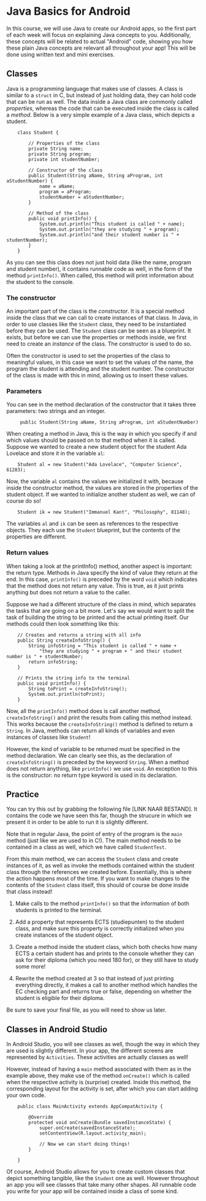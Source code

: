 # Java Basics for Android
In this course, we will use Java to create our Android apps, so the first part of each week will focus on explaining Java concepts to you. Additionally, these concepts will be related to actual "Android" code, showing you how these plain Java concepts are relevant all throughout your app! This will be done using written text and mini exercises.

## Classes
Java is a programming language that makes use of classes. A class is similar to a `struct` in C, but instead of just holding data, they can hold code that can be run as well. The data inside a Java class are commonly called *properties*, whereas the code that can be executed inside the class is called a *method*. Below is a very simple example of a Java class, which depicts a student.

        class Student {

            // Properties of the class
            private String name;
            private String program;
            private int studentNumber; 

            // Constructor of the class
            public Student(String aName, String aProgram, int aStudentNumber) {
                name = aName;
                program = aProgram;
                studentNumber = aStudentNumber;
            }

            // Method of the class
            public void printInfo() {
                System.out.println("This student is called " + name);
                System.out.println("they are studying " + program);
                System.out.println("and their student number is " + studentNumber);
            }
        }

As you can see this class does not just hold data (like the name, program and student number), it contains runnable code as well, in the form of the method `printInfo()`. When called, this method will print information about the student to the console.

### The constructor
An important part of the class is the *constructor*. It is a special method inside the class that we can call to create instances of that class. In Java, in order to use classes like the `Student` class, they need to be instantiated before they can be used. The `Student` class can be seen as a blueprint. It exists, but before we can use the properties or methods inside, we first need to create an *instance* of the class. The constructor is used to do so. 

Often the constructor is used to set the properties of the class to meaningful values, in this case we want to set the values of the name, the program the student is attending and the student number. The constructor of the class is made with this in mind, allowing us to insert these values. 

### Parameters
You can see in the method declaration of the constructor that it takes three parameters: two strings and an integer. 

         public Student(String aName, String aProgram, int aStudentNumber)

When creating a method in Java, this is the way in which you specify if and which values should be passed on to that method when it is called. Suppose we wanted to create a new student object for the student Ada Lovelace and store it in the variable `al`:

        Student al = new Student("Ada Lovelace", "Computer Science", 61283);

Now, the variable `al` contains the values we initialized it with, because inside the constructor method, the values are stored in the properties of the student object. If we wanted to initialize another student as well, we can of course do so! 

        Student ik = new Student("Immanuel Kant", "Philosophy", 81148);

The variables `al` and `ik` can be seen as references to the respective objects. They each use the `Student` blueprint, but the contents of the properties are different.


### Return values
When taking a look at the printInfo() method, another aspect is important: the return type. Methods in Java specify the kind of value they return at the end. In this case, `printInfo()` is preceded by the word `void` which indicates that the method does not return any value. This is true, as it just prints anything but does not return a value to the caller. 

Suppose we had a different structure of the class in mind, which separates the tasks that are going on a bit more. Let's say we would want to split the task of building the string to be printed and the actual printing itself. Our methods could then look something like this:

        // Creates and returns a string with all info
        public String createInfoString() {
            String infoString = "This student is called " + name + 
                "they are studying " + program + " and their student number is " + studentNumber;
            return infoString;
        }

        // Prints the string info to the terminal
        public void printInfo() {
            String toPrint = createInfoString();
            System.out.println(toPrint);
        }

Now, all the `printInfo()` method does is call another method, `createInfoString()` and print the results from calling this method instead. This works because the `createInfoString()` method is defined to return a `String`. In Java, methods can return all kinds of variables and even instances of classes like `Student`! 

However, the kind of variable to be returned must be specified in the method declaration. We can clearly see this, as the declaration of `createInfoString()` is preceded by the keyword `String`. When a method does not return anything, like `printInfo()` we use `void`. An exception to this is the constructor: no return type keyword is used in its declaration. 


## Practice
You can try this out by grabbing the following file [LINK NAAR BESTAND]. It contains the code we have seen this far, though the strucure in which we present it in order to be able to run it is slightly different. 

Note that in regular Java, the point of entry of the program is the `main` method (just like we are used to in C!). The main method needs to be contained in a class as well, which we have called `StudentTest`. 

From this main method, we can access the `Student` class and create instances of it, as well as invoke the methods contained within the student class through the references we created before. Essentially, this is where the action happens most of the time. If you want to make changes to the contents of the `Student` class itself, this should of course be done inside that class instead!

1) Make calls to the method `printInfo()` so that the information of both students is printed to the terminal. 

2) Add a property that represents ECTS (studiepunten) to the student class, and make sure this property is correctly initialized when you create instances of the student object.

3) Create a method inside the student class, which both checks how many ECTS a certain student has and prints to the console whether they can ask for their diploma (which you need 180 for), or they still have to study some more!

4) Rewrite the method created at 3 so that instead of just printing everything directly, it makes a call to another method which handles the EC checking part and returns true or false, depending on whether the student is eligible for their diploma. 

Be sure to save your final file, as you will need to show us later.


## Classes in Android Studio
In Android Studio, you will see classes as well, though the way in which they are used is slightly different. In your app, the different screens are represented by `Activities`. These activities are actually classes as well! 

However, instead of having a `main` method associated with them as in the example above, they make use of the method `onCreate()` which is called when the respective activity is (surprise) created. Inside this method, the corresponding layout for the activity is set, after which you can start adding your own code.

        public class MainActivity extends AppCompatActivity {

            @Override
            protected void onCreate(Bundle savedInstanceState) {
                super.onCreate(savedInstanceState);
                setContentView(R.layout.activity_main);

                // Now we can start doing things!
            }
            
        }

Of course, Android Studio allows for you to create custom classes that depict something tangible, like the `Student` one as well. However throughout an app you will see classes that take many other shapes. All runnable code you write for your app will be contained inside a class of some kind. 








